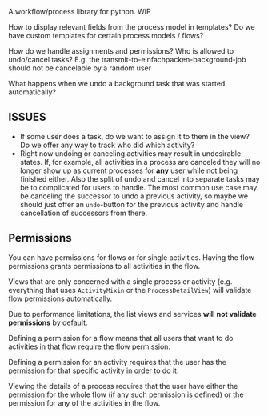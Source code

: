 A workflow/process library for python. WIP

How to display relevant fields from the process model in templates?
Do we have custom templates for certain process models / flows?

How do we handle assignments and permissions?
Who is allowed to undo/cancel tasks?
E.g. the transmit-to-einfachpacken-background-job should not be cancelable by a random user

What happens when we undo a background task that was started automatically?


ISSUES
---------------
- If some user does a task, do we want to assign it to them in the view?
  Do we offer any way to track who did which activity?
- Right now undoing or canceling activities may result in undesirable states.
  If, for example, all activities in a process are canceled they will no longer
  show up as current processes for **any** user while not being finished either.
  Also the split of undo and cancel into separate tasks may be to complicated
  for users to handle. The most common use case may be canceling the successor to
  undo a previous activity, so maybe we should just offer an `undo`-button for the
  previous activity and handle cancellation of successors from there.



Permissions
----------

You can have permissions for flows or for single activities. Having the flow permissions
grants permissions to all activities in the flow.

Views that are only concerned with a single process or activity (e.g. everything that
uses `ActivityMixin` or the `ProcessDetailView`) will validate flow permissions automatically.

Due to performance limitations, the list views and services **will not validate permissions**
by default.

Defining a permission for a flow means that all users that want to do activities in that flow
 require the flow permission.

Defining a permission for an activity requires that the user has the permission for that specific
 activity in order to do it.

Viewing the details of a process requires that the user have either the permission for the whole
flow (if any such permission is defined) or the permission for any of the activities in the flow.

